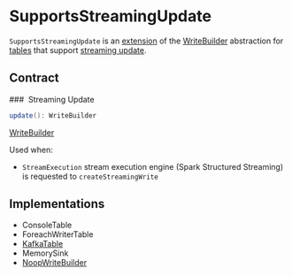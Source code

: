 # SupportsStreamingUpdate

`SupportsStreamingUpdate` is an [extension](#contract) of the [WriteBuilder](WriteBuilder.md) abstraction for [tables](#implementations) that support [streaming update](#update).

## Contract

### <span id="update"> Streaming Update

```scala
update(): WriteBuilder
```

[WriteBuilder](WriteBuilder.md)

Used when:

* `StreamExecution` stream execution engine (Spark Structured Streaming) is requested to `createStreamingWrite`

## Implementations

* ConsoleTable
* ForeachWriterTable
* [KafkaTable](../datasources/kafka/KafkaTable.md)
* MemorySink
* [NoopWriteBuilder](../datasources/noop/NoopWriteBuilder.md)
